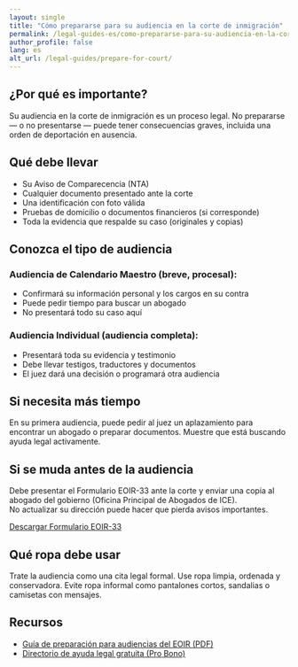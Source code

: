 ```yaml
---
layout: single
title: "Cómo prepararse para su audiencia en la corte de inmigración"
permalink: /legal-guides-es/como-prepararse-para-su-audiencia-en-la-corte-de-inmigracion/
author_profile: false
lang: es
alt_url: /legal-guides/prepare-for-court/
---
```


## ¿Por qué es importante?

Su audiencia en la corte de inmigración es un proceso legal. No prepararse — o no presentarse — puede tener consecuencias graves, incluida una orden de deportación en ausencia.

## Qué debe llevar

- Su Aviso de Comparecencia (NTA)  
- Cualquier documento presentado ante la corte  
- Una identificación con foto válida  
- Pruebas de domicilio o documentos financieros (si corresponde)  
- Toda la evidencia que respalde su caso (originales y copias)  

## Conozca el tipo de audiencia

### Audiencia de Calendario Maestro (breve, procesal):

- Confirmará su información personal y los cargos en su contra  
- Puede pedir tiempo para buscar un abogado  
- No presentará todo su caso aquí  

### Audiencia Individual (audiencia completa):

- Presentará toda su evidencia y testimonio  
- Debe llevar testigos, traductores y documentos  
- El juez dará una decisión o programará otra audiencia  

## Si necesita más tiempo

En su primera audiencia, puede pedir al juez un aplazamiento para encontrar un abogado o preparar documentos. Muestre que está buscando ayuda legal activamente.

## Si se muda antes de la audiencia

Debe presentar el Formulario EOIR-33 ante la corte y enviar una copia al abogado del gobierno (Oficina Principal de Abogados de ICE).  
No actualizar su dirección puede hacer que pierda avisos importantes.

[Descargar Formulario EOIR-33](https://www.justice.gov/eoir/page/file/1062971/download)

## Qué ropa debe usar

Trate la audiencia como una cita legal formal. Use ropa limpia, ordenada y conservadora. Evite ropa informal como pantalones cortos, sandalias o camisetas con mensajes.

## Recursos

- [Guía de preparación para audiencias del EOIR (PDF)](https://www.justice.gov/eoir/page/file/1026726/download)  
- [Directorio de ayuda legal gratuita (Pro Bono)](https://www.immigrationadvocates.org/nonprofit/legaldirectory/)